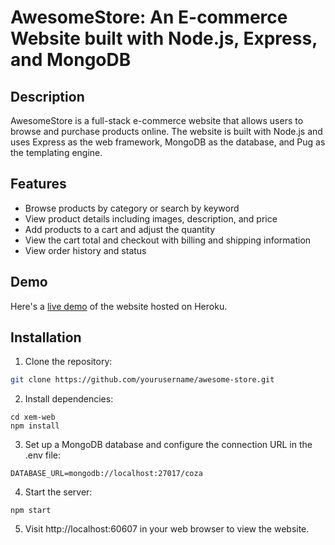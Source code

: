 # AwesomeStore: An E-commerce Website built with Node.js, Express, and MongoDB

## Description

AwesomeStore is a full-stack e-commerce website that allows users to browse and purchase products online. The website is built with Node.js and uses Express as the web framework, MongoDB as the database, and Pug as the templating engine.

## Features

- Browse products by category or search by keyword
- View product details including images, description, and price
- Add products to a cart and adjust the quantity
- View the cart total and checkout with billing and shipping information
- View order history and status

## Demo

Here's a [live demo](https://awesome-store-demo.herokuapp.com/) of the website hosted on Heroku.

## Installation

1. Clone the repository:

```bash
git clone https://github.com/yourusername/awesome-store.git

```
2. Install dependencies:
```
cd xem-web
npm install
```
3. Set up a MongoDB database and configure the connection URL in the .env file:

```
DATABASE_URL=mongodb://localhost:27017/coza
```
4. Start the server:
```
npm start
```
5. Visit http://localhost:60607 in your web browser to view the website.
